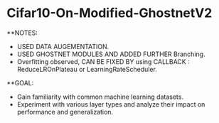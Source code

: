 # Cifar10-On-Modified-GhostnetV2


**NOTES:
+ USED DATA AUGEMENTATION.
+ USED GHOSTNET MODULES AND ADDED FURTHER Branching.
+ Overfitting observed, CAN BE FIXED BY using  CALLBACK : ReduceLROnPlateau or LearningRateScheduler.

**GOAL:

+ Gain familiarity with common machine learning datasets.
+ Experiment with various layer types and analyze their impact on performance and generalization.
  
